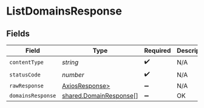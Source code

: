 # ListDomainsResponse


## Fields

| Field                                                            | Type                                                             | Required                                                         | Description                                                      |
| ---------------------------------------------------------------- | ---------------------------------------------------------------- | ---------------------------------------------------------------- | ---------------------------------------------------------------- |
| `contentType`                                                    | *string*                                                         | :heavy_check_mark:                                               | N/A                                                              |
| `statusCode`                                                     | *number*                                                         | :heavy_check_mark:                                               | N/A                                                              |
| `rawResponse`                                                    | [AxiosResponse>](https://axios-http.com/docs/res_schema)         | :heavy_minus_sign:                                               | N/A                                                              |
| `domainsResponse`                                                | [shared.DomainResponse](../../models/shared/domainresponse.md)[] | :heavy_minus_sign:                                               | OK                                                               |